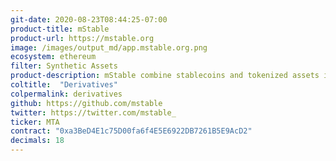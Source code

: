 ```yaml
---
git-date: 2020-08-23T08:44:25-07:00
product-title: mStable
product-url: https://mstable.org
image: /images/output_md/app.mstable.org.png
ecosystem: ethereum
filter: Synthetic Assets
product-description: mStable combine stablecoins and tokenized assets into higher-yielding instruments. [mStable Explained. Interview with Co-founder](/mstable)
coltitle:  "Derivatives"
colpermalink: derivatives
github: https://github.com/mstable
twitter: https://twitter.com/mstable_
ticker: MTA
contract: "0xa3BeD4E1c75D00fa6f4E5E6922DB7261B5E9AcD2"
decimals: 18
---
```

